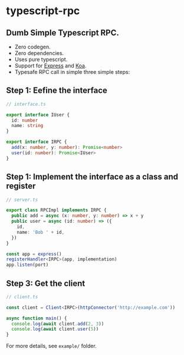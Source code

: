 # typescript-rpc
## Dumb Simple Typescript RPC.
- Zero codegen.
- Zero dependencies.
- Uses pure typescript.
- Support for [Express](https://expressjs.com/) and [Koa](https://koajs.com/).
- Typesafe RPC call in simple three simple steps:


## Step 1: Eefine the interface
```ts
// interface.ts

export interface IUser {
  id: number
  name: string
}

export interface IRPC {
  add(x: number, y: number): Promise<number>
  user(id: number): Promise<IUser>
}
```

## Step 1: Implement the interface as a class and register
```ts
// server.ts

export class RPCImpl implements IRPC {
  public add = async (x: number, y: number) => x + y
  public user = async (id: number) => ({
    id,
    name: 'Bob ' + id,
  })
}

const app = express()
registerHandler<IRPC>(app, implementation)
app.listen(port)
```

## Step 3: Get the client
```ts
// client.ts

const client = Client<IRPC>(httpConnector('http://example.com'))

async function main() {
  console.log(await client.add(2, 3))
  console.log(await client.user(5))
}
```

For more details, see `example/` folder.
